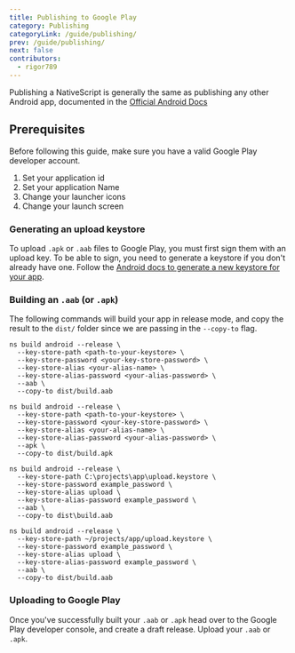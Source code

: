 ```yaml
---
title: Publishing to Google Play
category: Publishing
categoryLink: /guide/publishing/
prev: /guide/publishing/
next: false
contributors:
  - rigor789
---
```


Publishing a NativeScript is generally the same as publishing any other Android app, documented in the [Official Android Docs](https://developer.android.com/studio/publish)

## Prerequisites

Before following this guide, make sure you have a valid Google Play developer account.

1. Set your application id <!-- todo: link to nativescript.config.ts docs -->
2. Set your application Name <!-- todo: link to guide/changing-the-application-name docs -->
3. Change your launcher icons <!-- todo: link to guide/changing-the-application-icon -->
4. Change your launch screen <!-- todo: link to guide/changing-the-launch-screen -->

### Generating an upload keystore

To upload `.apk` or `.aab` files to Google Play, you must first sign them with an upload key. To be able to sign, you need to generate a keystore if you don't already have one. Follow the [Android docs to generate a new keystore for your app](https://developer.android.com/studio/publish/app-signing#generate-key).

### Building an `.aab` (or `.apk`)

The following commands will build your app in release mode, and copy the result to the `dist/` folder since we are passing in the `--copy-to` flag.

<!-- tab: .aab -->

```cli
ns build android --release \
  --key-store-path <path-to-your-keystore> \
  --key-store-password <your-key-store-password> \
  --key-store-alias <your-alias-name> \
  --key-store-alias-password <your-alias-password> \
  --aab \
  --copy-to dist/build.aab
```

<!-- tab: .apk -->

```cli
ns build android --release \
  --key-store-path <path-to-your-keystore> \
  --key-store-password <your-key-store-password> \
  --key-store-alias <your-alias-name> \
  --key-store-alias-password <your-alias-password> \
  --apk \
  --copy-to dist/build.apk
```
<!--  -->

<!-- tab: Example Windows -->

```cli
ns build android --release \
  --key-store-path C:\projects\app\upload.keystore \
  --key-store-password example_password \
  --key-store-alias upload \
  --key-store-alias-password example_password \
  --aab \
  --copy-to dist\build.aab
```

<!-- tab: Example macOS/Linux -->

```cli
ns build android --release \
  --key-store-path ~/projects/app/upload.keystore \
  --key-store-password example_password \
  --key-store-alias upload \
  --key-store-alias-password example_password \
  --aab \
  --copy-to dist/build.aab
```

### Uploading to Google Play

Once you've successfully built your `.aab` or `.apk` head over to the Google Play developer console, and create a draft release. Upload your `.aab` or `.apk`.